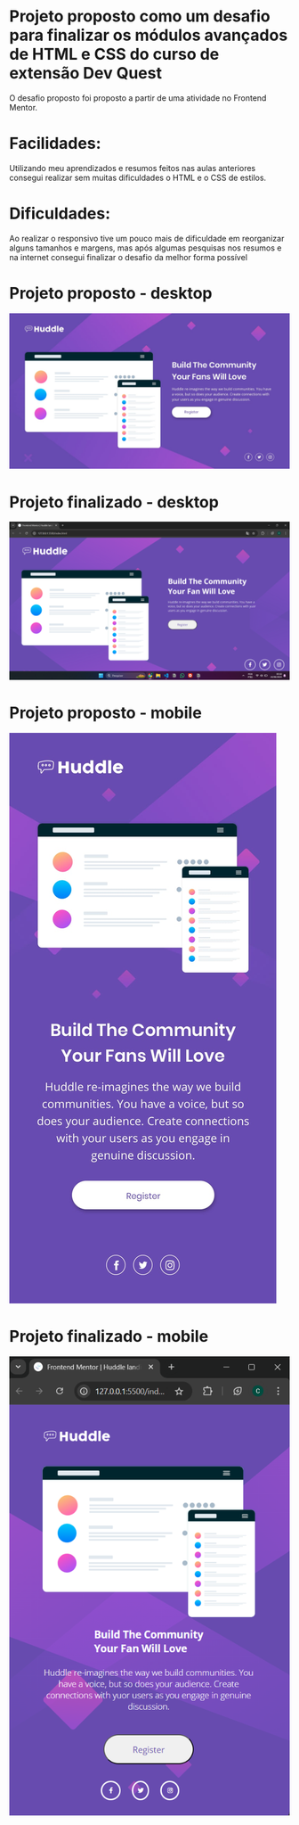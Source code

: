 # Projeto proposto como um desafio para finalizar os módulos avançados de HTML e CSS do curso de extensão Dev Quest 

O desafio proposto foi proposto a partir de uma atividade no Frontend Mentor. 

 
# Facilidades:
Utilizando meu aprendizados e resumos feitos nas aulas anteriores consegui realizar sem muitas dificuldades o HTML e o CSS de estilos. 

# Dificuldades: 
Ao realizar o responsivo tive um pouco mais de dificuldade em reorganizar alguns tamanhos e margens, mas após algumas pesquisas nos resumos e na internet consegui finalizar o desafio da melhor forma possível 

# Projeto proposto - desktop
![Projeto proposto - desktop](src/design/desktop-design.jpg)

# Projeto finalizado - desktop
![Projeto finalizado - desktop](<src/images/Captura de tela 1.png>)

# Projeto proposto - mobile
![Projeto proposto - mobile](src/design/mobile-design.jpg)

# Projeto finalizado - mobile
![Projeto finalizado - mobile](<src/images/Captura de tela 2.png>)
